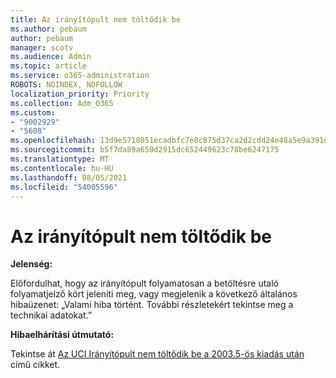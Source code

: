 ```yaml
---
title: Az irányítópult nem töltődik be
ms.author: pebaum
author: pebaum
manager: scotv
ms.audience: Admin
ms.topic: article
ms.service: o365-administration
ROBOTS: NOINDEX, NOFOLLOW
localization_priority: Priority
ms.collection: Adm_O365
ms.custom:
- "9002929"
- "5608"
ms.openlocfilehash: 13d9e5718051ecadbfc7e8c875d37ca2d2cdd24e48a5e9a391d578aa7c3cc2d2
ms.sourcegitcommit: b5f7da89a650d2915dc652449623c78be6247175
ms.translationtype: MT
ms.contentlocale: hu-HU
ms.lasthandoff: 08/05/2021
ms.locfileid: "54005596"
---
```

# <a name="dashboard-not-loading"></a>Az irányítópult nem töltődik be

**Jelenség:**

Előfordulhat, hogy az irányítópult folyamatosan a betöltésre utaló folyamatjelző kört jeleníti meg, vagy megjelenik a következő általános hibaüzenet: „Valami hiba történt. További részletekért tekintse meg a technikai adatokat.”

**Hibaelhárítási útmutató:**

Tekintse át [Az UCI Irányítópult nem töltődik be a 2003.5-ös kiadás után](https://support.microsoft.com/help/4558635/uci-dashboard-not-loading-after-the-2003-5-release) című cikket.
